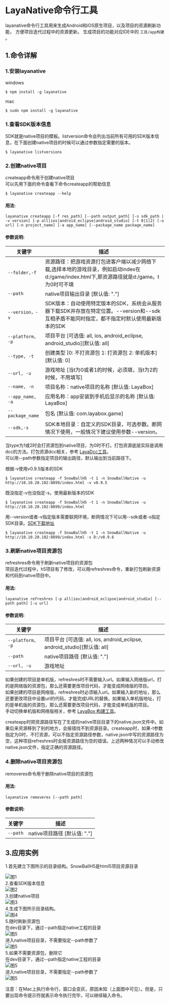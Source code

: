 # LayaNative命令行工具
layanative命令行工具用来生成Android和iOS原生项目，以及项目的资源刷新功能， 方便项目迭代过程中的资源更新。
生成项目的功能对应IDE中的 `工具/app构建` 。
## 1.命令详解
### 1.安装layanative
windows
```   
$ npm install -g layanative  
```
mac
```   
$ sudo npm install -g layanative  
```
### 1.查看SDK版本信息
SDK就是native项目的模板。listversion命令会列出当前所有可用的SDK版本信息，在下面创建native项目的时候可以通过参数指定需要的版本。    
```   
$ layanative listversions  
```
### 2.创建native项目
createapp命令用于创建native项目  
可以先用下面的命令查看下命令createapp的帮助信息
```
$ layanative createapp --help
```
#### 用法:
    layanative createapp [-f res_path] [--path output_path] [-s sdk_path | -v version] [-p all|ios|android_eclipse|android_studio] [-t 0|1|2] [-u url] [-n project_name] [-a app_name] [--package_name package_name]

#### 参数说明:

| 关键字 | 描述
| ------------ | ------------ 
| `--folder,-f` |    资源路径：把游戏资源打包进客户端以减少网络下载,选择本地的游戏目录，例如启动index在d:/game/index.html下,那资源路径就是d:/game。t为0时可不填
| `--path` |       native项目输出目录 [默认值: "."]
| `--version，-v` |       SDK版本：自动使用特定版本的SDK，系统会从服务器下载SDK并存放在特定位置。--version和--sdk互相矛盾不能同时指定，都不指定时默认使用最新版本的SDK
| `--platform, -p` |    项目平台 [可选值: all, ios, android_eclipse, android_studio][默认值: all]
| `--type, -t` |       创建类型 [0: 不打资源包 1: 打资源包 2: 单机版本] [默认值: 0]
| `--url, -u` |       游戏地址 [当t为0或者1的时候，必须填，当t为2的时候，不用填写]
| `--name, -n` |       项目名称：native项目的名称 [默认值: LayaBox]
| `--app_name, -a` |      应用名称：app安装到手机后显示的名称 [默认值: LayaBox]
| `--package_name` |       包名 [默认值: com.layabox.game]
| `--sdk,-s` |       SDK本地目录：自定义的SDK目录，可选参数。断网情况下使用，一般情况下建议使用参数--version。
当type为1或2时会打资源包到native项目，为0时不打。打包资源底层实际是调用dcc的方法。打包资源dcc相关，参考 [LayaDcc工具](https://github.com/layabox/layaair-doc/tree/master/Chinese/LayaNative/LayaDcc_Tool)。  
可以用--path参数指定项目的输出路径，默认输出到当前路径下。

根据-v使用v0.9.5版本的SDK
```
$ layanative createapp -f SnowBallH5 -t 1 -n SnowBallNative -u http://10.10.20.102:8899/index.html -v v0.9.5
```

既没指定-v也没指定-s，使用最新版本的SDK
```
$ layanative createapp -f SnowBallH5 -t 1 -n SnowBallNative -u http://10.10.20.102:8899/index.html
```
用--version或者-v指定版本需要联网环境，断网情况下可以用--sdk或者-s指定SDK目录。[SDK下载地址](https://ldc.layabox.com/layadownload/?type=layaairnative-LayaAir%20Native%20SDK%200.9.6)
```
$ layanative createapp -f SnowBallH5 -t 1 -n SnowBallNative -u http://10.10.20.102:8899/index.html -s D:/v0.9.6
```
### 3.刷新native项目资源包
refreshres命令用于刷新native项目的资源包  
项目迭代过程中，h5项目有了修改，可以用refreshres命令，重新打包刷新资源和代码到native项目中。
#### 用法:
    layanative refreshres [-p all|ios|android_eclipse|android_studio] [--path path] [-u url]

#### 参数说明:

| 关键字 | 描述
| ------------ | ------------ 
| `--platform, -p` |    项目平台 [可选值: all, ios, android_eclipse, android_studio][默认值: all]
| `--path` |       native项目路径 [默认值: "."]
| `--url, -u` |       游戏地址


如果创建的项目是单机版，refreshres时不需要输入url。如果输入网络版url，打的是网络版的资源包，那么还需要更改项目代码，才能变成网络版的项目。  
如果创建的项目是网络版，refreshres时必须输入url。如果输入新的地址，那么还要更改项目中设置url的代码，才能完成URL的替换。如果输入单机版地址，打的是单机版的资源包，那么还需要更改项目代码，才能变成单机版的项目。    
手动切换单机版和网络版相关，参考 [LayaBox 构建工具](https://github.com/layabox/layaair-doc/tree/master/Chinese/LayaNative/build_Tool)。

createapp时把资源路径写在了生成的native项目目录下的native.json文件中。如果后来资源移到了别的地方，会报错找不到资源目录。createapp时，如果-t参数指定为0时，不打资源，可以不指定资源路径参数，native.json中写的资源路径为空，这种项目refreshres时会报资源路径为空的错误。上述两种情况可以手动修改native.json文件，指定正确的资源路径。
### 4.删除native项目资源包
removeres命令用于删除native项目的资源包  
#### 用法:
    layanative removeres [--path path] 
#### 参数说明:

| 关键字 | 描述
| ------------ | ------------ 
| `--path` |       native项目路径 [默认值: "."]

## 3.应用实例
1.首先建立下图所示的目录结构。SnowBallH5是html5项目资源目录

![图1](img/1.png)  
2.查看SDK版本信息  
![图2](img/2.png)  
3.创建native项目  
![图3](img/3.png)  
4.生成下图所示目录结构。  
![图4](img/4.png)  
5.随时刷新资源包  
在dev目录下，通过--path指定native工程的目录    
![图5](img/5.png)       
进入native项目目录，不需要指定--path参数了  
![图5](img/6.png)   
5.如果不需要资源包，删除它    
在dev目录下，通过--path指定native工程的目录     
![图5](img/7.png)    
进入native项目目录，不需要指定--path参数了   
![图5](img/8.png)  

   
注意：在Mac上执行命令行，窗口会变灰，原因未知（上面图中可见）。但是，只要出现命令提示符就表示命令执行完毕，可以继续输入命令。